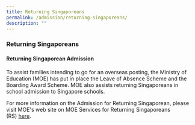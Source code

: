 ```yaml
---
title: Returning Singaporeans
permalink: /admission/returning-singaporeans/
description: ""
---
```

### **Returning Singaporeans**
#### **Returning Singaporean Admission**
To assist families intending to go for an overseas posting, the Ministry of Education (MOE) has put in place the Leave of Absence Scheme and the Boarding Award Scheme. MOE also assists returning Singaporeans in school admission to Singapore schools.

For more information on the Admission for Returning Singaporean, please visit MOE's web site on MOE Services for Returning Singaporeans (RS) [here](https://www.moe.gov.sg/returning-singaporeans/secondary).